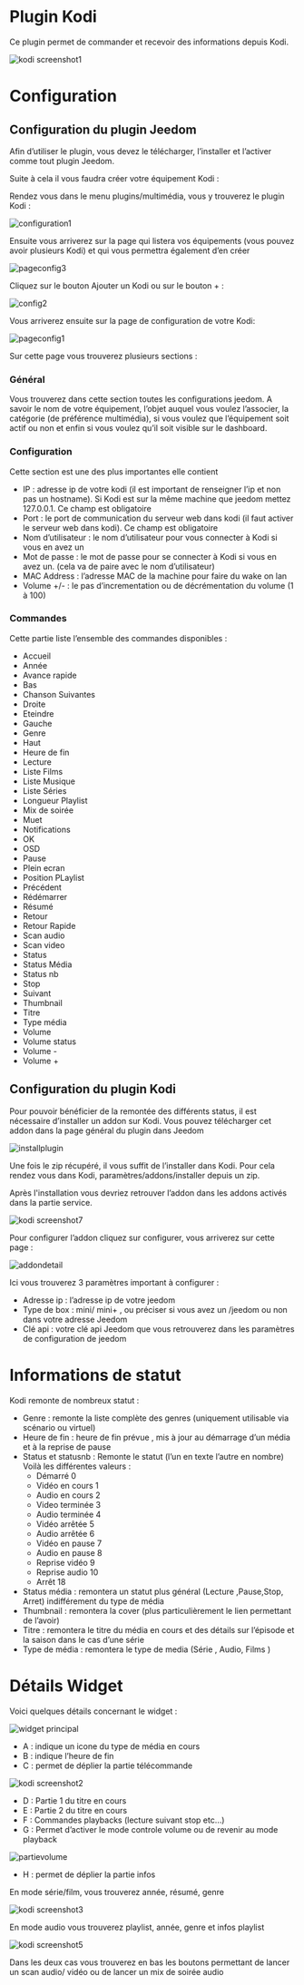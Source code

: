 # Plugin Kodi

Ce plugin permet de commander et recevoir des informations depuis Kodi.

![kodi screenshot1](./images/kodi_screenshot1.jpg)

# Configuration 

## Configuration du plugin Jeedom

Afin d’utiliser le plugin, vous devez le télécharger, l’installer et l’activer comme tout plugin Jeedom.

Suite à cela il vous faudra créer votre équipement Kodi :

Rendez vous dans le menu plugins/multimédia, vous y trouverez le plugin Kodi :

![configuration1](./images/configuration1.jpg)

Ensuite vous arriverez sur la page qui listera vos équipements (vous pouvez avoir plusieurs Kodi) et qui vous permettra également d’en créer

![pageconfig3](./images/pageconfig3.jpg)

Cliquez sur le bouton Ajouter un Kodi ou sur le bouton + :

![config2](./images/config2.jpg)

Vous arriverez ensuite sur la page de configuration de votre Kodi:

![pageconfig1](./images/pageconfig1.jpg)

Sur cette page vous trouverez plusieurs sections :

### Général

Vous trouverez dans cette section toutes les configurations jeedom. A savoir le nom de votre équipement, l’objet auquel vous voulez l’associer, la catégorie (de préférence multimédia), si vous voulez que l’équipement soit actif ou non et enfin si vous voulez qu’il soit visible sur le dashboard.

### Configuration

Cette section est une des plus importantes elle contient

-   IP : adresse ip de votre kodi (il est important de renseigner l’ip et non pas un hostname). Si Kodi est sur la même machine que jeedom mettez 127.0.0.1. Ce champ est obligatoire
-   Port : le port de communication du serveur web dans kodi (il faut activer le serveur web dans kodi). Ce champ est obligatoire
-   Nom d’utilisateur : le nom d’utilisateur pour vous connecter à Kodi si vous en avez un
-   Mot de passe : le mot de passe pour se connecter à Kodi si vous en avez un. (cela va de paire avec le nom d’utilisateur)
-   MAC Address : l’adresse MAC de la machine pour faire du wake on lan
-   Volume +/- : le pas d’incrementation ou de décrémentation du volume (1 à 100)

### Commandes

Cette partie liste l’ensemble des commandes disponibles :

-   Accueil
-   Année
-   Avance rapide
-   Bas
-   Chanson Suivantes
-   Droite
-   Eteindre
-   Gauche
-   Genre
-   Haut
-   Heure de fin
-   Lecture
-   Liste Films
-   Liste Musique
-   Liste Séries
-   Longueur Playlist
-   Mix de soirée
-   Muet
-   Notifications
-   OK
-   OSD
-   Pause
-   Plein ecran
-   Position PLaylist
-   Précédent
-   Rédémarrer
-   Résumé
-   Retour
-   Retour Rapide
-   Scan audio
-   Scan video
-   Status
-   Status Média
-   Status nb
-   Stop
-   Suivant
-   Thumbnail
-   Titre
-   Type média
-   Volume
-   Volume status
-   Volume -
-   Volume \+

## Configuration du plugin Kodi

Pour pouvoir bénéficier de la remontée des différents status, il est nécessaire d’installer un addon sur Kodi. Vous pouvez télécharger cet addon dans la page général du plugin dans Jeedom

![installplugin](./images/installplugin.jpg)

Une fois le zip récupéré, il vous suffit de l’installer dans Kodi. Pour cela rendez vous dans Kodi, paramètres/addons/installer depuis un zip.

Après l'installation vous devriez retrouver l’addon dans les addons activés dans la partie service.

![kodi screenshot7](./images/kodi_screenshot7.jpg)

Pour configurer l’addon cliquez sur configurer, vous arriverez sur cette page :

![addondetail](./images/addondetail.jpg)

Ici vous trouverez 3 paramètres important à configurer :

-   Adresse ip : l’adresse ip de votre jeedom
-   Type de box : mini/ mini+ , ou préciser si vous avez un /jeedom ou non dans votre adresse Jeedom
-   Clé api : votre clé api Jeedom que vous retrouverez dans les paramètres de configuration de jeedom

# Informations de statut 

Kodi remonte de nombreux statut :

-   Genre : remonte la liste complète des genres (uniquement utilisable via scénario ou virtuel)
-   Heure de fin : heure de fin prévue , mis à jour au démarrage d’un média et à la reprise de pause
-   Status et statusnb : Remonte le statut (l’un en texte l’autre en nombre) Voilà les différentes valeurs :
    - Démarré   0
    - Vidéo en cours  1
    - Audio en cours  2
    - Video terminée  3
    - Audio terminée  4
    - Vidéo arrêtée   5
    - Audio arrêtée   6
    - Vidéo en pause  7
    - Audio en pause  8
    - Reprise vidéo   9
    - Reprise audio   10
    - Arrêt   18
-   Status média : remontera un statut plus général (Lecture ,Pause,Stop, Arret) indifférement du type de média
-   Thumbnail : remontera la cover (plus particulièrement le lien permettant de l’avoir)
-   Titre : remontera le titre du média en cours et des détails sur l’épisode et la saison dans le cas d’une série
-   Type de média : remontera le type de media (Série , Audio, Films )

# Détails Widget 

Voici quelques détails concernant le widget :

![widget principal](./images/widget-principal.jpg)

-   A : indique un icone du type de média en cours
-   B : indique l’heure de fin
-   C : permet de déplier la partie télécommande

![kodi screenshot2](./images/kodi_screenshot2.jpg)

-   D : Partie 1 du titre en cours
-   E : Partie 2 du titre en cours
-   F : Commandes playbacks (lecture suivant stop etc…)
-   G : Permet d’activer le mode controle volume ou de revenir au mode playback

![partievolume](./images/partievolume.jpg)

-   H : permet de déplier la partie infos

En mode série/film, vous trouverez année, résumé, genre

![kodi screenshot3](./images/kodi_screenshot3.jpg)

En mode audio vous trouverez playlist, année, genre et infos playlist

![kodi screenshot5](./images/kodi_screenshot5.jpg)

Dans les deux cas vous trouverez en bas les boutons permettant de lancer un scan audio/ vidéo ou de lancer un mix de soirée audio


